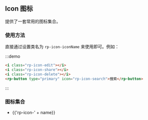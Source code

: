## Icon 图标

提供了一套常用的图标集合。

### 使用方法

直接通过设置类名为 `rp-icon-iconName` 来使用即可。例如：

:::demo

```html
<i class="rp-icon-edit"></i>
<i class="rp-icon-share"></i>
<i class="rp-icon-delete"></i>
<rp-button type="primary" icon="rp-icon-search">搜索</rp-button>
```

:::

### 图标集合

<ul class="icon-list">
  <li v-for="name in $icon" :key="name">
    <span>
      <i :class="'rp-icon-' + name"></i>
      <span class="icon-name">{{'rp-icon-' + name}}</span>
    </span>
  </li>
</ul>
